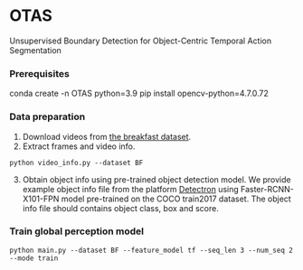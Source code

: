 # OTAS
Unsupervised Boundary Detection for Object-Centric Temporal Action Segmentation

### Prerequisites
conda create -n OTAS python=3.9
pip install opencv-python=4.7.0.72


### Data preparation
1. Download videos from [the breakfast dataset](https://serre-lab.clps.brown.edu/resource/breakfast-actions-dataset/).
2. Extract frames and video info.
```
python video_info.py --dataset BF
```
3. Obtain object info using pre-trained object detection model. We provide example object info file from the platform [Detectron](https://github.com/facebookresearch/Detectron) using Faster-RCNN-X101-FPN model pre-trained on the COCO train2017 dataset. The object info file should contains object class, box and score. 

### Train global perception model
```
python main.py --dataset BF --feature_model tf --seq_len 3 --num_seq 2 --mode train 
```
